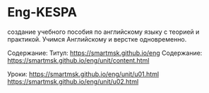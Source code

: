 # Eng-KESPA
создание учебного пособия по английскому языку с теорией и практикой. 
Учимся Английскому и верстке одновременно. 

Содержание:
Титул: https://smartmsk.github.io/eng
Содержание: https://smartmsk.github.io/eng/unit/content.html

Уроки:	https://smartmsk.github.io/eng/unit/u01.html 
		https://smartmsk.github.io/eng/unit/u02.html




